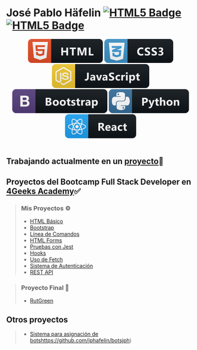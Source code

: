 # José Pablo Häfelin <a href = "mailto:josepablo.hafelin@gmail.com"><img width = 50px height = 50px src="https://upload.wikimedia.org/wikipedia/commons/thumb/8/8c/Gmail_Icon_%282013-2020%29.svg/768px-Gmail_Icon_%282013-2020%29.svg.png" alt="HTML5 Badge"></a> <a href = "https://www.linkedin.com/in/jose-pablo-hafelin/"><img width = 50px height = 50px src="https://play-lh.googleusercontent.com/kMofEFLjobZy_bCuaiDogzBcUT-dz3BBbOrIEjJ-hqOabjK8ieuevGe6wlTD15QzOqw=w240-h480-rw" alt="HTML5 Badge"></a>


<div align="center">
<img src="https://raw.githubusercontent.com/MikeCodesDotNET/ColoredBadges/4a38660afb7be89a6032218589b4454a1285c7f8/svg/dev/languages/html.svg" alt="HTML5 Badge" style="max-width: 100%;">
<img src="https://raw.githubusercontent.com/MikeCodesDotNET/ColoredBadges/4a38660afb7be89a6032218589b4454a1285c7f8/svg/dev/languages/css3.svg" alt="CSS3 Badge" style="max-width: 100%;">
<img src="https://raw.githubusercontent.com/MikeCodesDotNET/ColoredBadges/4a38660afb7be89a6032218589b4454a1285c7f8/svg/dev/languages/js.svg" alt="JavaScript Badge" style="max-width: 100%;">
<img src="https://raw.githubusercontent.com/MikeCodesDotNET/ColoredBadges/4a38660afb7be89a6032218589b4454a1285c7f8/svg/dev/frameworks/bootstrap.svg" alt="Bootstrap Badge" style="max-width: 100%;">
<img src="https://raw.githubusercontent.com/MikeCodesDotNET/ColoredBadges/4a38660afb7be89a6032218589b4454a1285c7f8/svg/dev/languages/python.svg" alt="Python Badge" style="max-width: 100%;">
<img src="https://raw.githubusercontent.com/MikeCodesDotNET/ColoredBadges/4a38660afb7be89a6032218589b4454a1285c7f8/svg/dev/frameworks/react.svg" style="max-width: 100%;">
</div>
<br/>



## Trabajando actualmente en un [proyecto](https://github.com/jphafelin/botsjph)💪



## Proyectos del Bootcamp Full Stack Developer en [4Geeks Academy](https://4geeks.com/)✅
> ### Mis Proyectos ⚙
> * [HTML Básico](#)
> * [Bootstrap](https://github.com/jphafelin/Instagram-Feed-with-Bootstrap)
> * [Línea de Comandos](https://github.com/jphafelin/comand-line)
> * [HTML Forms](https://github.com/jphafelin/HTML-Forms)
> * [Pruebas con Jest](https://github.com/jphafelin/first-unit-test-with-jest)
> * [Hooks](https://github.com/jphafelin/Todolist-Application-Using-React)
> * [Uso de Fetch](https://github.com/jphafelin/Todolist-Application-Using-React-and-Fetch)
> * [Sistema de Autenticación](https://github.com/jphafelin/Sistema-de-Autenticaci-n-con-Python-Flask-y-React.js)
> * [REST API](https://github.com/jphafelin/Build-a-StarWars-REST-API)

> ### Proyecto Final 🏁
> * [RutGreen](https://github.com/jphafelin/Rut-Green)


## Otros proyectos
> * [Sistema para asignación de bots](https://github.com/jphafelin/botsjph)https://github.com/jphafelin/botsjph)




